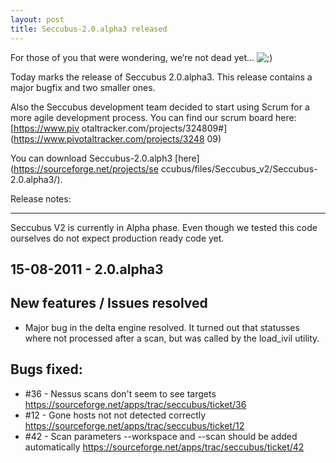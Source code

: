 ```yaml
---
layout: post
title: Seccubus-2.0.alpha3 released
---
```

For those of you that were wondering, we’re not dead yet…
![;\)](https://www.seccubus.com/wp-includes/images/smilies/icon_wink.gif)

Today marks the release of Seccubus 2.0.alpha3. This release contains a major
bugfix and two smaller ones.

Also the Seccubus development team decided to start using Scrum for a more
agile development process. You can find our scrum board here: [https://www.piv
otaltracker.com/projects/324809#](https://www.pivotaltracker.com/projects/3248
09)

You can download Seccubus-2.0.alph3 [here](https://sourceforge.net/projects/se
ccubus/files/Seccubus_v2/Seccubus-2.0.alpha3/).

Release notes:

---

Seccubus V2 is currently in Alpha phase. Even though we tested this code
ourselves do not expect production ready code yet.

15-08-2011 - 2.0.alpha3
---

New features / Issues resolved
---
* Major bug in the delta engine resolved. It turned out that statusses where
not processed after a scan, but was called by the load_ivil utility.

Bugs fixed:
---
* #36 - Nessus scans don't seem to see targets
<https://sourceforge.net/apps/trac/seccubus/ticket/36>
* #12 - Gone hosts not not detected correctly
<https://sourceforge.net/apps/trac/seccubus/ticket/12>
* #42 - Scan parameters --workspace and --scan should be added automatically
<https://sourceforge.net/apps/trac/seccubus/ticket/42>
